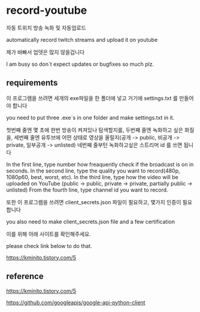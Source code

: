 # record-youtube
자동 트위치 방송 녹화 및 자동업로드

automatically record twitch streams and upload it on youtube

제가 바빠서 업뎃은 많지 않을겁니다

I am busy so don`t expect updates or bugfixes so much plz.

## requirements

이 프로그램을 쓰려면 세개의 exe파일을 한 폴더에 넣고 거기에 settings.txt 를 만들어야 합니다

you need to put three .exe`s in one folder and make settings.txt in it.

첫번째 줄엔 몇 초에 한번 방송이 켜져있나 탐색할지를, 
두번째 줄엔 녹화하고 싶은 화질을, 
세번째 줄엔 유투브에 어떤 상태로 영상을 올릴지(공개 -> public, 비공개 -> private, 일부공개 -> unlisted)
네번째 줄부턴 녹화하고싶은 스트리머 id 를 쓰면 됩니다

In the first line, type number how freaquently check if the broadcast is on in seconds.
In the second line, type the quality you want to record(480p, 1080p60, best, worst, etc).
In the third line, type how the video will be uploaded on YouTube (public -> public, private -> private, partially public -> unlisted)
From the fourth line, type channel id you want to record.

또한 이 프로그램을 쓰려면 client_secrets.json 파일이 필요하고, 몇가지 인증이 필요합니다

you also need to make client_secrets.json file and a few certification

이를 위해 아래 사이트를 확인해주세요.

please check link below to do that.

https://kminito.tistory.com/5


## reference

https://kminito.tistory.com/5

https://github.com/googleapis/google-api-python-client
